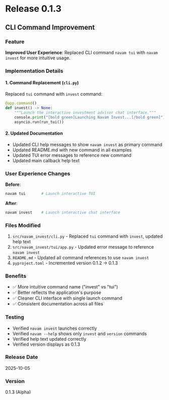 # Release 0.1.3

## CLI Command Improvement

### Feature

**Improved User Experience**: Replaced CLI command `navam tui` with `navam invest` for more intuitive usage.

### Implementation Details

#### 1. Command Replacement (`cli.py`)
Replaced `tui` command with `invest` command:
```python
@app.command()
def invest() -> None:
    """Launch the interactive investment advisor chat interface."""
    console.print("[bold green]Launching Navam Invest...[/bold green]")
    asyncio.run(run_tui())
```

#### 2. Updated Documentation
- Updated CLI help messages to show `navam invest` as primary command
- Updated README.md with new command in all examples
- Updated TUI error messages to reference new command
- Updated main callback help text

### User Experience Changes

**Before**:
```bash
navam tui       # Launch interactive TUI
```

**After**:
```bash
navam invest    # Launch interactive chat interface
```

### Files Modified
1. `src/navam_invest/cli.py` - Replaced `tui` command with `invest`, updated help text
2. `src/navam_invest/tui/app.py` - Updated error message to reference `navam invest`
3. `README.md` - Updated all command references to use `navam invest`
4. `pyproject.toml` - Incremented version 0.1.2 → 0.1.3

### Benefits
- ✅ More intuitive command name ("invest" vs "tui")
- ✅ Better reflects the application's purpose
- ✅ Cleaner CLI interface with single launch command
- ✅ Consistent documentation across all files

### Testing
- Verified `navam invest` launches correctly
- Verified `navam --help` shows only `invest` and `version` commands
- Verified help text updated correctly
- Verified version displays as 0.1.3

### Release Date
2025-10-05

### Version
0.1.3 (Alpha)

